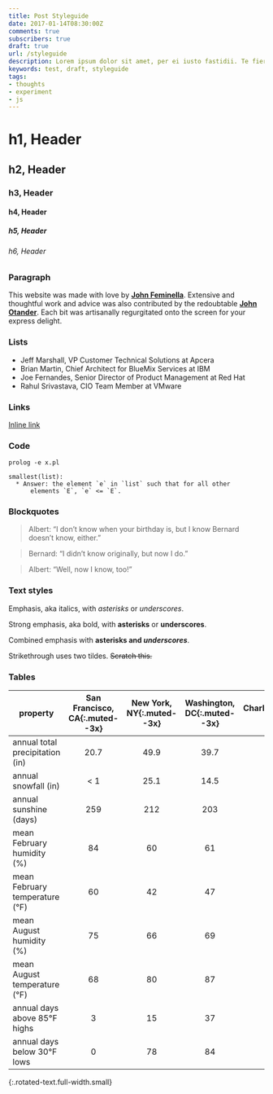 ```yaml
---
title: Post Styleguide
date: 2017-01-14T08:30:00Z
comments: true
subscribers: true
draft: true
url: /styleguide
description: Lorem ipsum dolor sit amet, per ei iusto fastidii. Te fierent adipiscing mel, duo ei fabellas reprehendunt.
keywords: test, draft, styleguide
tags:
- thoughts
- experiment
- js
---
```


# h1, Header
## h2, Header
### h3, Header
#### h4, Header
##### h5, Header
###### h6, Header


### Paragraph

This website was made with love by [**John Feminella**](https://twitter.com/jxxf). Extensive and thoughtful work and advice was also contributed by the redoubtable [**John Otander**](https://twitter.com/4lpine). Each bit was artisanally regurgitated onto the screen for your express delight.


### Lists

- Jeff Marshall, VP Customer Technical Solutions at Apcera
- Brian Martin, Chief Architect for BlueMix Services at IBM
- Joe Fernandes, Senior Director of Product Management at Red Hat
- Rahul Srivastava, CIO Team Member at VMware


### Links

[Inline link](https://www.google.com)

### Code

`prolog -e x.pl`


```
smallest(list):
  * Answer: the element `e` in `list` such that for all other
      elements `E`, `e` <= `E`.
```

### Blockquotes

> Albert: “I don’t know when your birthday is, but I know Bernard doesn’t know, either.”

> Bernard: “I didn’t know originally, but now I do.”

> Albert: “Well, now I know, too!”

### Text styles

Emphasis, aka italics, with *asterisks* or _underscores_.

Strong emphasis, aka bold, with **asterisks** or __underscores__.

Combined emphasis with **asterisks and _underscores_**.

Strikethrough uses two tildes. ~~Scratch this.~~


### Tables

| property | <span>San Francisco, CA</span>{:.muted--3x} | <span>New York, NY</span>{:.muted--3x} | <span>Washington, DC</span>{:.muted--3x} | Charlottesville, VA |
| ---- |:----:|:----:|:----:|:----:|
| annual total precipitation (in) | 20.7 | 49.9 | 39.7 | 46.7 |
| annual snowfall (in) |  < 1 | 25.1 | 14.5 | 16.3 |
| annual sunshine (days) | 259 | 212 | 203 | 219 |
| mean February humidity (%) | 84 | 60 | 61 | 66 |
| mean February temperature (°F) | 60 | 42 | 47 | 51 |
| mean August humidity (%) | 75 | 66 | 69 | 72 |
| mean August temperature (°F) | 68 | 80 | 87 | 77 |
| annual days above 85°F highs | 3 | 15 | 37 | 42 |
| annual days below 30°F lows | 0 | 78 | 84 | 113 |
{:.rotated-text.full-width.small}
